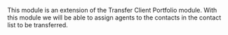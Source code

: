 This module is an extension of the Transfer Client Portfolio module. With this 
module we will be able to assign agents to the contacts in the contact list to be transferred.
